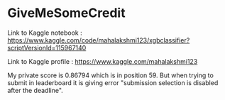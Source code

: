 # GiveMeSomeCredit

Link to Kaggle notebook : https://www.kaggle.com/code/mahalakshmi123/xgbclassifier?scriptVersionId=115967140

Link to Kaggle profile : https://www.kaggle.com/mahalakshmi123

My private score is 0.86794 which is in position 59. But when trying to submit in leaderboard it is giving error "submission selection is disabled after the deadline".

